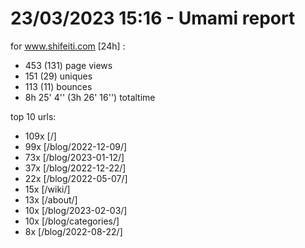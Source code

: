 # 23/03/2023 15:16 - Umami report
for www.shifeiti.com [24h] :

 - 453 (131) page views
 - 151 (29) uniques
 - 113 (11) bounces
 - 8h 25' 4'' (3h 26' 16'') totaltime


top 10 urls:
 - 109x [/]
 - 99x [/blog/2022-12-09/]
 - 73x [/blog/2023-01-12/]
 - 37x [/blog/2022-12-22/]
 - 22x [/blog/2022-05-07/]
 - 15x [/wiki/]
 - 13x [/about/]
 - 10x [/blog/2023-02-03/]
 - 10x [/blog/categories/]
 - 8x [/blog/2022-08-22/]


